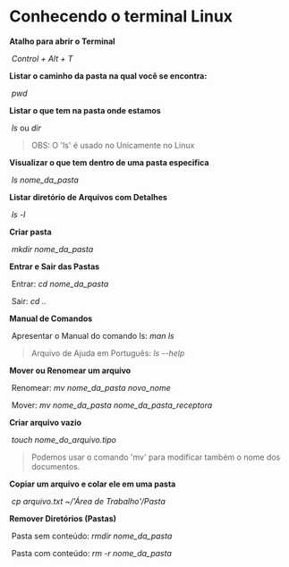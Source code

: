 # Conhecendo o terminal Linux

**Atalho para abrir o Terminal**

​	_Control + Alt + T_

**Listar o caminho da pasta na qual você se encontra:**

​	_pwd_

**Listar o que tem na pasta onde estamos**

​	_ls_ ou _dir_

> OBS: O 'ls' é usado no Unicamente no Linux

**Visualizar o que tem dentro de uma pasta especifica**

​	_ls nome_da_pasta_

**Listar diretório de Arquivos com Detalhes**

​	_ls -l_

**Criar pasta**

​	_mkdir nome_da_pasta_

**Entrar e Sair das Pastas**

​	Entrar: _cd nome_da_pasta_

​	Sair: _cd .._

**Manual de Comandos**

​	Apresentar o Manual do comando ls: _man ls_

> Arquivo de Ajuda em Português: _ls --help_

**Mover ou Renomear um arquivo**

​	Renomear: _mv nome_da_pasta novo_nome_

​	Mover: _mv nome_da_pasta nome_da_pasta_receptora_

**Criar arquivo vazio**

​	_touch nome_do_arquivo.tipo_

> Podemos usar o comando 'mv' para modificar também o nome dos documentos.

**Copiar um arquivo e colar ele em uma pasta**

​	_cp arquivo.txt ~/'Área de Trabalho'/Pasta_

**Remover Diretórios (Pastas)**

​	Pasta sem conteúdo: _rmdir nome_da_pasta_

​	Pasta com conteúdo: _rm -r nome_da_pasta_


